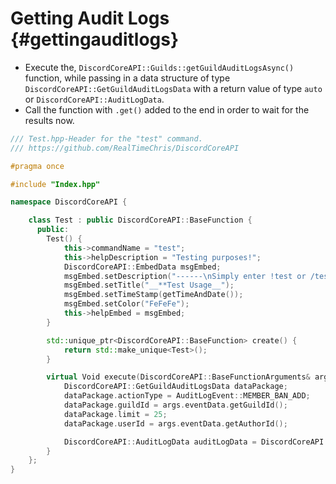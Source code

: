 Getting Audit Logs {#gettingauditlogs}
============
- Execute the, `DiscordCoreAPI::Guilds::getGuildAuditLogsAsync()` function, while passing in a data structure of type `DiscordCoreAPI::GetGuildAuditLogsData` with a return value of type `auto` or `DiscordCoreAPI::AuditLogData`.
- Call the function with `.get()` added to the end in order to wait for the results now.

```cpp
/// Test.hpp-Header for the "test" command.
/// https://github.com/RealTimeChris/DiscordCoreAPI

#pragma once

#include "Index.hpp"

namespace DiscordCoreAPI {

	class Test : public DiscordCoreAPI::BaseFunction {
	  public:
		Test() {
			this->commandName = "test";
			this->helpDescription = "Testing purposes!";
			DiscordCoreAPI::EmbedData msgEmbed;
			msgEmbed.setDescription("------\nSimply enter !test or /test!\n------");
			msgEmbed.setTitle("__**Test Usage__");
			msgEmbed.setTimeStamp(getTimeAndDate());
			msgEmbed.setColor("FeFeFe");
			this->helpEmbed = msgEmbed;
		}

		std::unique_ptr<DiscordCoreAPI::BaseFunction> create() {
			return std::make_unique<Test>();
		}

		virtual Void execute(DiscordCoreAPI::BaseFunctionArguments& args) {
			DiscordCoreAPI::GetGuildAuditLogsData dataPackage;
			dataPackage.actionType = AuditLogEvent::MEMBER_BAN_ADD;
			dataPackage.guildId = args.eventData.getGuildId();
			dataPackage.limit = 25;
			dataPackage.userId = args.eventData.getAuthorId();

			DiscordCoreAPI::AuditLogData auditLogData = DiscordCoreAPI::Guilds::getGuildAuditLogsAsync(dataPackage).get(;
		}
	};
}
```
